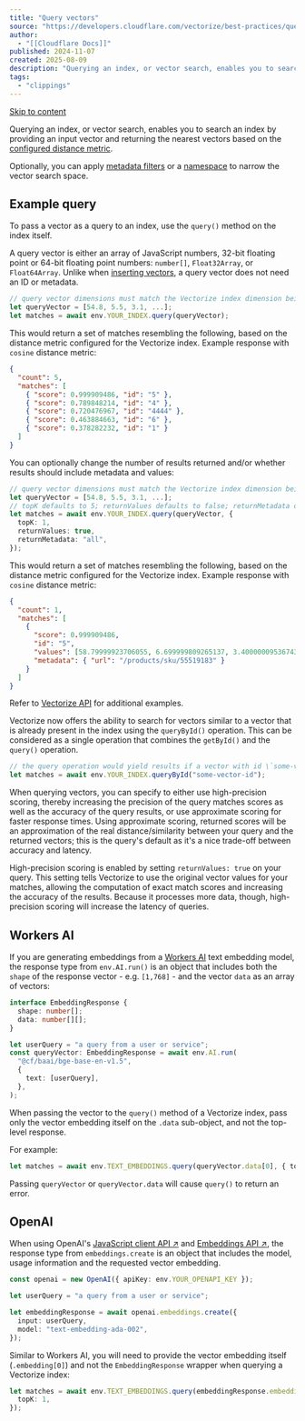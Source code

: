 ```yaml
---
title: "Query vectors"
source: "https://developers.cloudflare.com/vectorize/best-practices/query-vectors/"
author:
  - "[[Cloudflare Docs]]"
published: 2024-11-07
created: 2025-08-09
description: "Querying an index, or vector search, enables you to search an index by providing an input vector and returning the nearest vectors based on the configured distance metric."
tags:
  - "clippings"
---
```

[Skip to content](https://developers.cloudflare.com/vectorize/best-practices/query-vectors/#_top)

Querying an index, or vector search, enables you to search an index by providing an input vector and returning the nearest vectors based on the [configured distance metric](https://developers.cloudflare.com/vectorize/best-practices/create-indexes/#distance-metrics).

Optionally, you can apply [metadata filters](https://developers.cloudflare.com/vectorize/reference/metadata-filtering/) or a [namespace](https://developers.cloudflare.com/vectorize/best-practices/insert-vectors/#namespaces) to narrow the vector search space.

## Example query

To pass a vector as a query to an index, use the `query()` method on the index itself.

A query vector is either an array of JavaScript numbers, 32-bit floating point or 64-bit floating point numbers: `number[]`, `Float32Array`, or `Float64Array`. Unlike when [inserting vectors](https://developers.cloudflare.com/vectorize/best-practices/insert-vectors/), a query vector does not need an ID or metadata.

```ts
// query vector dimensions must match the Vectorize index dimension being queried
let queryVector = [54.8, 5.5, 3.1, ...];
let matches = await env.YOUR_INDEX.query(queryVector);
```

This would return a set of matches resembling the following, based on the distance metric configured for the Vectorize index. Example response with `cosine` distance metric:

```json
{
  "count": 5,
  "matches": [
    { "score": 0.999909486, "id": "5" },
    { "score": 0.789848214, "id": "4" },
    { "score": 0.720476967, "id": "4444" },
    { "score": 0.463884663, "id": "6" },
    { "score": 0.378282232, "id": "1" }
  ]
}
```

You can optionally change the number of results returned and/or whether results should include metadata and values:

```ts
// query vector dimensions must match the Vectorize index dimension being queried
let queryVector = [54.8, 5.5, 3.1, ...];
// topK defaults to 5; returnValues defaults to false; returnMetadata defaults to "none"
let matches = await env.YOUR_INDEX.query(queryVector, {
  topK: 1,
  returnValues: true,
  returnMetadata: "all",
});
```

This would return a set of matches resembling the following, based on the distance metric configured for the Vectorize index. Example response with `cosine` distance metric:

```json
{
  "count": 1,
  "matches": [
    {
      "score": 0.999909486,
      "id": "5",
      "values": [58.79999923706055, 6.699999809265137, 3.4000000953674316, ...],
      "metadata": { "url": "/products/sku/55519183" }
    }
  ]
}
```

Refer to [Vectorize API](https://developers.cloudflare.com/vectorize/reference/client-api/) for additional examples.

Vectorize now offers the ability to search for vectors similar to a vector that is already present in the index using the `queryById()` operation. This can be considered as a single operation that combines the `getById()` and the `query()` operation.

```ts
// the query operation would yield results if a vector with id \`some-vector-id\` is already present in the index.
let matches = await env.YOUR_INDEX.queryById("some-vector-id");
```

When querying vectors, you can specify to either use high-precision scoring, thereby increasing the precision of the query matches scores as well as the accuracy of the query results, or use approximate scoring for faster response times. Using approximate scoring, returned scores will be an approximation of the real distance/similarity between your query and the returned vectors; this is the query's default as it's a nice trade-off between accuracy and latency.

High-precision scoring is enabled by setting `returnValues: true` on your query. This setting tells Vectorize to use the original vector values for your matches, allowing the computation of exact match scores and increasing the accuracy of the results. Because it processes more data, though, high-precision scoring will increase the latency of queries.

## Workers AI

If you are generating embeddings from a [Workers AI](https://developers.cloudflare.com/workers-ai/models/#text-embeddings) text embedding model, the response type from `env.AI.run()` is an object that includes both the `shape` of the response vector - e.g. `[1,768]` - and the vector `data` as an array of vectors:

```ts
interface EmbeddingResponse {
  shape: number[];
  data: number[][];
}

let userQuery = "a query from a user or service";
const queryVector: EmbeddingResponse = await env.AI.run(
  "@cf/baai/bge-base-en-v1.5",
  {
    text: [userQuery],
  },
);
```

When passing the vector to the `query()` method of a Vectorize index, pass only the vector embedding itself on the `.data` sub-object, and not the top-level response.

For example:

```ts
let matches = await env.TEXT_EMBEDDINGS.query(queryVector.data[0], { topK: 1 });
```

Passing `queryVector` or `queryVector.data` will cause `query()` to return an error.

## OpenAI

When using OpenAI's [JavaScript client API ↗](https://github.com/openai/openai-node) and [Embeddings API ↗](https://platform.openai.com/docs/guides/embeddings/what-are-embeddings), the response type from `embeddings.create` is an object that includes the model, usage information and the requested vector embedding.

```ts
const openai = new OpenAI({ apiKey: env.YOUR_OPENAPI_KEY });

let userQuery = "a query from a user or service";

let embeddingResponse = await openai.embeddings.create({
  input: userQuery,
  model: "text-embedding-ada-002",
});
```

Similar to Workers AI, you will need to provide the vector embedding itself (`.embedding[0]`) and not the `EmbeddingResponse` wrapper when querying a Vectorize index:

```ts
let matches = await env.TEXT_EMBEDDINGS.query(embeddingResponse.embedding[0], {
  topK: 1,
});
```